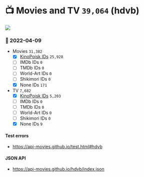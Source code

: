 # :tv: Movies and TV `39,064` (hdvb)

<a href="https://API-Movies.github.io"><img src="https://API-Movies.github.io/banner.png?cache"></a>

### :date: 2022-04-09
- Movies `31,382`
  - [x] <a href="https://API-Movies.github.io/hdvb/movie_kinopoisk_ids.json">KinoPoisk IDs</a> `25,928`
  - [ ] IMDb IDs `0`
  - [ ] TMDb IDs `0`
  - [ ] World-Art IDs `0`
  - [ ] Shikimori IDs `0`
  - [x] None IDs `171`
- TV `7,682`
  - [x] <a href="https://API-Movies.github.io/hdvb/tv_kinopoisk_ids.json">KinoPoisk IDs</a> `5,203`
  - [ ] IMDb IDs `0`
  - [ ] TMDb IDs `0`
  - [ ] World-Art IDs `0`
  - [ ] Shikimori IDs `0`
  - [x] None IDs `9`
#### Test errors
- <a href='https://api-movies.github.io/test.html#hdvb'>https://api-movies.github.io/test.html#hdvb</a>
#### JSON API
- <a href='https://api-movies.github.io/hdvb/index.json'>https://api-movies.github.io/hdvb/index.json</a>
